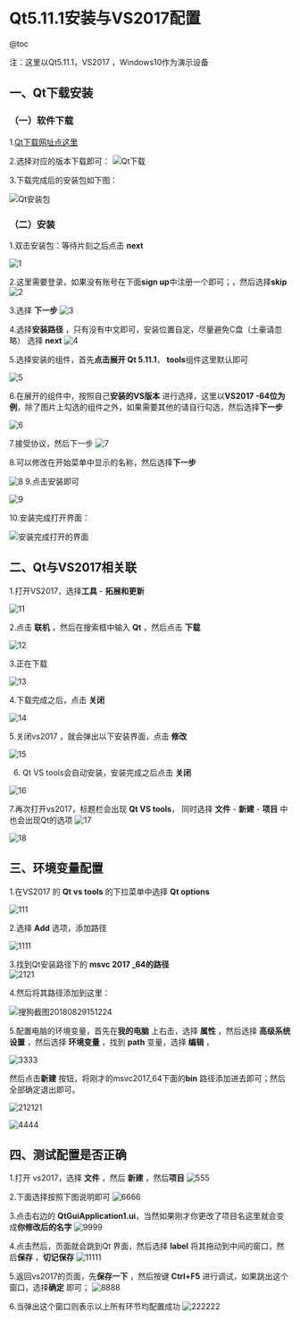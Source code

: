 # Qt5.11.1安装与VS2017配置

@toc

注：这里以Qt5.11.1，VS2017 ，Windows10作为演示设备
## 一、Qt下载安装

###  （一）软件下载
  1.[Qt下载网址点这里](http://download.qt.io/archive/qt/5.11/5.11.1/)

2.选择对应的版本下载即可：
![Qt下载]($resource/Qt%E4%B8%8B%E8%BD%BD.png)


3.下载完成后的安装包如下图：

![Qt安装包]($resource/Qt%E5%AE%89%E8%A3%85%E5%8C%85.png)



### （二）安装
1.双击安装包：等待片刻之后点击 **next**

![1]($resource/1.png)

2.这里需要登录，如果没有账号在下面**sign up**中注册一个即可；，然后选择**skip**
![2]($resource/2.png)

3.选择 **下一步**
![3]($resource/3.png)

4.选择**安装路径** ，只有没有中文即可，安装位置自定，尽量避免C盘（土豪请忽略）
选择 **next**
![4]($resource/4.png)

5.选择安装的组件，首先**点击展开 Qt 5.11.1**， **tools**组件这里默认即可

![5]($resource/5.png)

6.在展开的组件中，按照自己**安装的VS版本** 进行选择，这里以**VS2017 -64位为例**，除了图片上勾选的组件之外，如果需要其他的请自行勾选，然后选择**下一步**

![6]($resource/6.png)

7.接受协议，然后下一步
![7]($resource/7.png)

8.可以修改在开始菜单中显示的名称，然后选择**下一步**

![8]($resource/8.png)
9.点击安装即可

![9]($resource/9.png)


10.安装完成打开界面：

![安装完成打开的界面]($resource/%E5%AE%89%E8%A3%85%E5%AE%8C%E6%88%90%E6%89%93%E5%BC%80%E7%9A%84%E7%95%8C%E9%9D%A2.png)


## 二、Qt与VS2017相关联

1.打开VS2017，选择**工具** - **拓展和更新**

![11]($resource/11.png)

2.点击 **联机** ，然后在搜索框中输入  **Qt** ，然后点击  **下载**

![12]($resource/12.png)

3.正在下载

![13]($resource/13.png)

4.下载完成之后，点击 **关闭**

![14]($resource/14.png)

5.关闭vs2017 ，就会弹出以下安装界面，点击 **修改**

![15]($resource/15.png)

6. Qt VS tools会自动安装，安装完成之后点击 **关闭**

![16]($resource/16.png)

7.再次打开vs2017，标题栏会出现 **Qt VS tools**，
同时选择  **文件**  -  **新建** - **项目** 中也会出现Qt的选项
![17]($resource/17.png)

![18]($resource/18.png)

## 三、环境变量配置

1.在VS2017 的 **Qt vs tools**  的下拉菜单中选择   **Qt options**

![111]($resource/111.png)

2.选择  **Add** 选项，添加路径 

![1111]($resource/1111.png)

3.找到Qt安装路径下的 **msvc 2017 _64的路径**  
![2121]($resource/2121.png)

4.然后将其路径添加到这里：

![搜狗截图20180829151224]($resource/%E6%90%9C%E7%8B%97%E6%88%AA%E5%9B%BE20180829151224.png)

5.配置电脑的环境变量，首先在**我的电脑** 上右击，选择 **属性** ，然后选择 **高级系统设置** ，然后选择 **环境变量** ，找到 **path** 变量，选择 **编辑** ，

![3333]($resource/3333.png)

然后点击**新建** 按钮，将刚才的msvc2017_64下面的**bin** 路径添加进去即可；然后全部确定退出即可。

![212121]($resource/212121.png)

![4444]($resource/4444.png)



## 四、测试配置是否正确

1.打开 vs2017，选择 **文件** ，然后 **新建** ，然后**项目** 
![555]($resource/555.png)

2.下面选择按照下图说明即可
![6666]($resource/6666.png)

3.点击右边的 **QtGuiApplication1.ui**，当然如果刚才你更改了项目名这里就会变成**你修改后的名字** 
![9999]($resource/9999.png)

4.点击然后，页面就会跳到Qt 界面，然后选择 **label** 将其拖动到中间的窗口，然后**保存**  ，**切记保存**
![11111]($resource/11111.png)

5.返回vs2017的页面，先**保存一下**   ，然后按键 **Ctrl+F5** 进行调试，如果跳出这个窗口，选择**确定** 即可；
![8888]($resource/8888.png)

6.当弹出这个窗口则表示以上所有环节均配置成功
![222222]($resource/222222.png)

